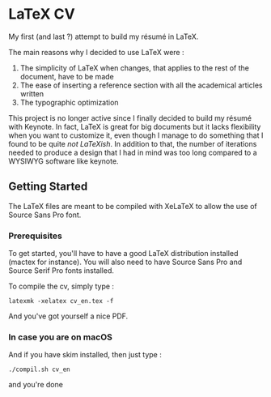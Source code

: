 # LaTeX CV

My first (and last ?) attempt to build my résumé in LaTeX.

The main reasons why I decided to use LaTeX were :

1. The simplicity of LaTeX when changes, that applies to the rest of the document, have to be made
2. The ease of inserting a reference section with all the academical articles written
3. The typographic optimization

This project is no longer active since I finally decided to build my résumé with Keynote.
In fact, LaTeX is great for big documents but it lacks flexibility when you want to customize it, even though I manage to do something that I found to be quite *not LaTeXish*.
In addition to that, the number of iterations needed to produce a design that I had in mind was too long compared to a WYSIWYG software like keynote.

## Getting Started

The LaTeX files are meant to be compiled with XeLaTeX to allow the use of Source Sans Pro font.

### Prerequisites

To get started, you'll have to have a good LaTeX distribution installed (mactex for instance).
You will also need to have Source Sans Pro and Source Serif Pro fonts installed.

To compile the cv, simply type :

```
latexmk -xelatex cv_en.tex -f
```

And you've got yourself a nice PDF.

### In case you are on macOS

And if you have skim installed, then just type :

```
./compil.sh cv_en
```

and you're done
